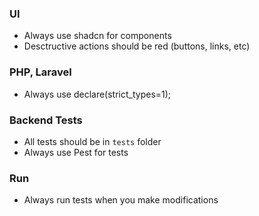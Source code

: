 ### UI

-   Always use shadcn for components
-   Desctructive actions should be red (buttons, links, etc)

### PHP, Laravel

-   Always use declare(strict_types=1);

### Backend Tests

-   All tests should be in `tests` folder
-   Always use Pest for tests

### Run

-   Always run tests when you make modifications
